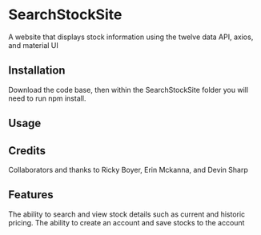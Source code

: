 # SearchStockSite
A website that displays stock information using the twelve data API, axios, and material UI

## Installation
Download the code base, then within the SearchStockSite folder you will need to run npm install.

## Usage

## Credits
Collaborators and thanks to Ricky Boyer, Erin Mckanna, and Devin Sharp

## Features
The ability to search and view stock details such as current and historic pricing.
The ability to create an account and save stocks to the account



